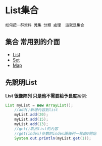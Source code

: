 # List集合
`如何把一群資料 蒐集 分類 處理  這就是集合`
## 集合 常用到的介面
+ [List](https://docs.oracle.com/javase/8/docs/api/java/util/List.html)
+ [Set](https://docs.oracle.com/javase/8/docs/api/java/util/Set.html)
+ [Map](https://docs.oracle.com/javase/8/docs/api/java/util/Map.html)
## 先說明List
**List 很像陣列 只是他不需要給予長度**案例:
```java
List myList = new ArrayList();
	//add()新增內容到list
	myList.add(20);
	myList.add(15);
	myList.add(13);
	//get()取出list的內容
	//get(index)參數的index跟陣列一樣由0開始
	System.out.println(myList.get(1));
```
